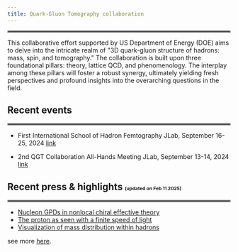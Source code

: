 ```yaml
---
title: Quark-Gluon Tomography collaboration
---
```


<hr style="border:2px solid gray">
This collaborative effort supported by US Department of Energy (DOE) aims to delve into the intricate realm of "3D quark-gluon structure of hadrons: mass, spin, and tomography." The collaboration is built upon three foundational pillars: theory, lattice QCD, and phenomenology. The interplay among these pillars will foster a robust synergy, ultimately yielding fresh perspectives and profound insights into the overarching questions in the field.

## Recent events
<hr style="border:2px solid gray">


- First International School of Hadron Femtography JLab, September 16-25, 2024 [link](https://indico.jlab.org/event/846/)

- 2nd QGT Collaboration All-Hands Meeting JLab, September 13-14, 2024 [link](https://indico.jlab.org/event/881/)


## Recent press & highlights <span style="font-size:0.5em;">(updated on Feb 11 2025) </span> 
<hr style="border:2px solid gray">

- [Nucleon GPDs in nonlocal chiral effective theory](/highlights/0006.html)
- [The proton as seen with a finite speed of light](/highlights/0005.html)
- [Visualization of mass distribution within hadrons](/highlights/0004.html) 

see more [here](/highlights.html).

